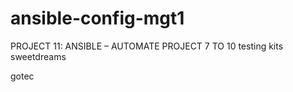 # ansible-config-mgt1
PROJECT 11: ANSIBLE – AUTOMATE PROJECT 7 TO 10
testing kits
sweetdreams

gotec
